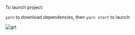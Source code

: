 To launch project:

`yarn` to download dependencies, then
`yarn start` to launch

![grt](https://user-images.githubusercontent.com/7853185/236318306-f0e32a37-d39d-4772-be64-430856a4df47.png)
